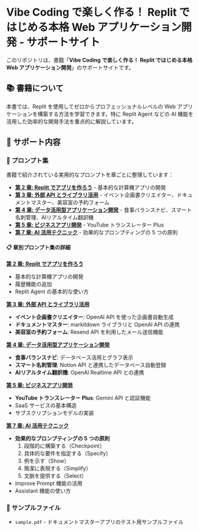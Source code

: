 # Vibe Coding で楽しく作る！ Replit ではじめる本格 Web アプリケーション開発 - サポートサイト

このリポジトリは、書籍「**Vibe Coding で楽しく作る！ Replit ではじめる本格 Web アプリケーション開発**」のサポートサイトです。

## 📚 書籍について

本書では、Replit を使用してゼロからプロフェッショナルレベルの Web アプリケーションを構築する方法を学習できます。特に Replit Agent などの AI 機能を活用した効率的な開発手法を重点的に解説しています。

## 🎯 サポート内容

### 📝 プロンプト集

書籍で紹介されている実用的なプロンプトを章ごとに整理しています：

- **[第 2 章: Replit でアプリを作ろう](chapter02-basic-apps.md)** - 基本的な計算機アプリの開発
- **[第 3 章: 外部 API とライブラリ活用](chapter03-external-apis.md)** - イベント企画書クリエイター、ドキュメントマスター、美容室の予約フォーム
- **[第 4 章: データ活用型アプリケーション開発](chapter04-data-apps.md)** - 食事バランスナビ、スマート名刺管理、AIリアルタイム翻訳機
- **[第 5 章: ビジネスアプリ開発](chapter05-business-apps.md)** - YouTube トランスレーター Plus
- **[第 7 章: AI 活用テクニック](chapter07-ai-techniques.md)** - 効果的なプロンプティングの 5 つの原則

#### 📋 章別プロンプト集の詳細

**[第 2 章: Replit でアプリを作ろう](chapter02-basic-apps.md)**

- 基本的な計算機アプリの開発
- 履歴機能の追加
- Replit Agent の基本的な使い方

**[第 3 章: 外部 API とライブラリ活用](chapter03-external-apis.md)**

- **イベント企画書クリエイター**: OpenAI API を使った企画書自動生成
- **ドキュメントマスター**: markitdown ライブラリと OpenAI API の連携
- **美容室の予約フォーム**: Resend API を利用したメール送信機能

**[第 4 章: データ活用型アプリケーション開発](chapter04-data-apps.md)**

- **食事バランスナビ**: データベース活用とグラフ表示
- **スマート名刺管理**: Notion API と連携したデータベース自動登録
- **AIリアルタイム翻訳機**: OpenAI Realtime API との連携

**[第 5 章: ビジネスアプリ開発](chapter05-business-apps.md)**

- **YouTube トランスレーター Plus**: Gemini API と認証機能
- SaaS サービスの基本構造
- サブスクリプションモデルの実装

**[第 7 章: AI 活用テクニック](chapter07-ai-techniques.md)**

- **効果的なプロンプティングの 5 つの原則**
  1. 段階的に構築する（Checkpoint）
  2. 具体的な要件を指定する（Specify）
  3. 例を示す（Show）
  4. 簡潔に表現する（Simplify）
  5. 文脈を提供する（Select）
- Improve Prompt 機能の活用
- Assistant 機能の使い方

### 📂 サンプルファイル

- `sample.pdf` - ドキュメントマスターアプリのテスト用サンプルファイル
